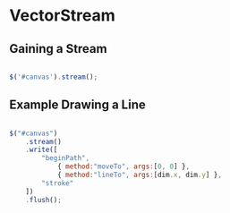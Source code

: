 # VectorStream

## Gaining a Stream

```javascript

$('#canvas').stream();

```

## Example Drawing a Line

```javascript

$("#canvas")
	.stream()
	.write([
		"beginPath",
			{ method:"moveTo", args:[0, 0] },
			{ method:"lineTo", args:[dim.x, dim.y] },
		"stroke"
	])
	.flush();

```


